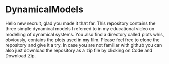 # DynamicalModels
Hello new recruit, glad you made it that far. 
This repository contains the three simple dynamical models I referred to in my educational video on modelling of dynamical systems. 
You also find a directory called plots whis, obviously, contains the plots used in my film.
Please feel free to clone the repository and give it a try. 
In case you are not familiar with github you can also just download the repository as a zip file by clicking on Code and Download Zip.
